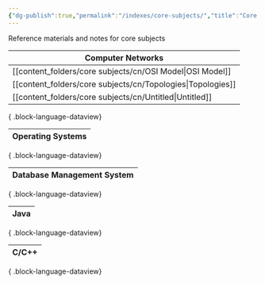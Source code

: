 ```yaml
---
{"dg-publish":true,"permalink":"/indexes/core-subjects/","title":"Core Subjects","tags":["coreSubjects"],"dgShowLocalGraph":true,"dgEnableSearch":true}
---
```


Reference materials and notes for core subjects
<br>

| Computer Networks                                              |
| -------------------------------------------------------------- |
| [[content_folders/core subjects/cn/OSI Model\|OSI Model]]   |
| [[content_folders/core subjects/cn/Topologies\|Topologies]] |
| [[content_folders/core subjects/cn/Untitled\|Untitled]]     |

{ .block-language-dataview}

| Operating Systems |
| ----------------- |

{ .block-language-dataview}

| Database Management System |
| -------------------------- |

{ .block-language-dataview}

| Java |
| ---- |

{ .block-language-dataview}

| C/C++ |
| ----- |

{ .block-language-dataview}
